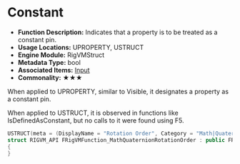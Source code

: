# Constant

- **Function Description:** Indicates that a property is to be treated as a constant pin.
- **Usage Locations:** UPROPERTY, USTRUCT
- **Engine Module:** RigVMStruct
- **Metadata Type:** bool
- **Associated Items:** [Input](Input/Input.md)
- **Commonality:** ★★★

When applied to UPROPERTY, similar to Visible, it designates a property as a constant pin.

When applied to USTRUCT, it is observed in functions like IsDefinedAsConstant, but no calls to it were found using F5.

```cpp
USTRUCT(meta = (DisplayName = "Rotation Order", Category = "Math|Quaternion", Constant))
struct RIGVM_API FRigVMFunction_MathQuaternionRotationOrder : public FRigVMFunction_MathBase
{
}
```